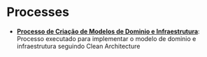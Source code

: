 # Processes

* **[Processo de Criação de Modelos de Dominio e Infraestrutura](criarmodelosinfraestrutura/README.md)**: Processo executado para implementar o modelo de dominio e infraestrutura seguindo Clean Architecture
